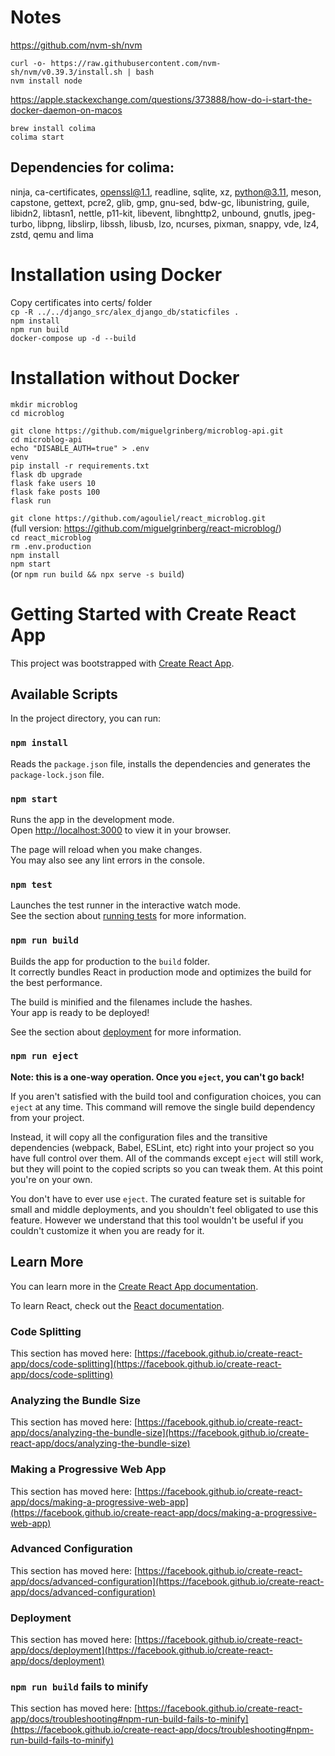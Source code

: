 # Notes

https://github.com/nvm-sh/nvm

`curl -o- https://raw.githubusercontent.com/nvm-sh/nvm/v0.39.3/install.sh | bash`   
`nvm install node`

https://apple.stackexchange.com/questions/373888/how-do-i-start-the-docker-daemon-on-macos

`brew install colima`   
`colima start`   

## Dependencies for colima:
ninja, ca-certificates, openssl@1.1, readline, sqlite, xz, python@3.11, meson, capstone, gettext, pcre2, glib, gmp, gnu-sed, bdw-gc, libunistring, guile, libidn2, libtasn1, nettle, p11-kit, libevent, libnghttp2, unbound, gnutls, jpeg-turbo, libpng, libslirp, libssh, libusb, lzo, ncurses, pixman, snappy, vde, lz4, zstd, qemu and lima

# Installation using Docker

Copy certificates into certs/ folder   
`cp -R ../../django_src/alex_django_db/staticfiles .`   
`npm install`   
`npm run build`   
`docker-compose up -d --build`

# Installation without Docker

`mkdir microblog`   
`cd microblog`   

`git clone https://github.com/miguelgrinberg/microblog-api.git`   
`cd microblog-api`   
`echo "DISABLE_AUTH=true" > .env`   
`venv`   
`pip install -r requirements.txt`   
`flask db upgrade`   
`flask fake users 10`   
`flask fake posts 100`   
`flask run`   

`git clone https://github.com/agouliel/react_microblog.git`   
(full version: https://github.com/miguelgrinberg/react-microblog/)   
`cd react_microblog`   
`rm .env.production`   
`npm install`   
`npm start`   
(or `npm run build && npx serve -s build`)

# Getting Started with Create React App

This project was bootstrapped with [Create React App](https://github.com/facebook/create-react-app).

## Available Scripts

In the project directory, you can run:

### `npm install`

Reads the `package.json` file, installs the dependencies and generates the `package-lock.json` file.

### `npm start`

Runs the app in the development mode.\
Open [http://localhost:3000](http://localhost:3000) to view it in your browser.

The page will reload when you make changes.\
You may also see any lint errors in the console.

### `npm test`

Launches the test runner in the interactive watch mode.\
See the section about [running tests](https://facebook.github.io/create-react-app/docs/running-tests) for more information.

### `npm run build`

Builds the app for production to the `build` folder.\
It correctly bundles React in production mode and optimizes the build for the best performance.

The build is minified and the filenames include the hashes.\
Your app is ready to be deployed!

See the section about [deployment](https://facebook.github.io/create-react-app/docs/deployment) for more information.

### `npm run eject`

**Note: this is a one-way operation. Once you `eject`, you can't go back!**

If you aren't satisfied with the build tool and configuration choices, you can `eject` at any time. This command will remove the single build dependency from your project.

Instead, it will copy all the configuration files and the transitive dependencies (webpack, Babel, ESLint, etc) right into your project so you have full control over them. All of the commands except `eject` will still work, but they will point to the copied scripts so you can tweak them. At this point you're on your own.

You don't have to ever use `eject`. The curated feature set is suitable for small and middle deployments, and you shouldn't feel obligated to use this feature. However we understand that this tool wouldn't be useful if you couldn't customize it when you are ready for it.

## Learn More

You can learn more in the [Create React App documentation](https://facebook.github.io/create-react-app/docs/getting-started).

To learn React, check out the [React documentation](https://reactjs.org/).

### Code Splitting

This section has moved here: [https://facebook.github.io/create-react-app/docs/code-splitting](https://facebook.github.io/create-react-app/docs/code-splitting)

### Analyzing the Bundle Size

This section has moved here: [https://facebook.github.io/create-react-app/docs/analyzing-the-bundle-size](https://facebook.github.io/create-react-app/docs/analyzing-the-bundle-size)

### Making a Progressive Web App

This section has moved here: [https://facebook.github.io/create-react-app/docs/making-a-progressive-web-app](https://facebook.github.io/create-react-app/docs/making-a-progressive-web-app)

### Advanced Configuration

This section has moved here: [https://facebook.github.io/create-react-app/docs/advanced-configuration](https://facebook.github.io/create-react-app/docs/advanced-configuration)

### Deployment

This section has moved here: [https://facebook.github.io/create-react-app/docs/deployment](https://facebook.github.io/create-react-app/docs/deployment)

### `npm run build` fails to minify

This section has moved here: [https://facebook.github.io/create-react-app/docs/troubleshooting#npm-run-build-fails-to-minify](https://facebook.github.io/create-react-app/docs/troubleshooting#npm-run-build-fails-to-minify)
